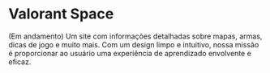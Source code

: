 # Valorant Space

(Em andamento)
Um site com informações detalhadas sobre mapas, armas, dicas de jogo e muito mais. Com um design limpo e intuitivo, nossa missão é proporcionar ao usuário uma experiência de aprendizado envolvente e eficaz.